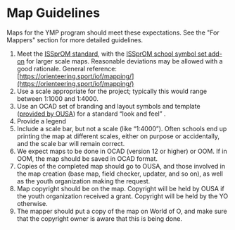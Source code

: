 # Map Guidelines

Maps for the YMP program should meet these expectations. See the "For Mappers" section for more detailed guidelines.

1. Meet the [ISSprOM standard](http://baoc.org/wiki/images/a/ac/ISSprOM_2019.pdf), with the [ISSprOM school symbol set add-on](https://drive.google.com/a/orienteeringusa.org/file/d/1Ez6hZKwhSzUAl1o4iCP3JcG4f068phP1/view?usp=sharing) for larger scale maps. Reasonable deviations may be allowed with a good rationale. General reference: [https://orienteering.sport/iof/mapping/](https://orienteering.sport/iof/mapping/)
2. Use a scale appropriate for the project; typically this would range between 1:1000 and 1:4000.
3. Use an OCAD set of branding and layout symbols and template \([provided by OUSA](https://orienteeringusa.gitbook.io/ousa-youth-mapping-program/for-mappers/mapping-and-branding-guidelines/layout-and-branding)\) for a standard “look and feel” .
4. Provide a legend
5. Include a scale bar, but not a scale \(like “1:4000”\). Often schools end up printing the map at different scales, either on purpose or accidentally, and the scale bar will remain correct.
6. We expect maps to be done in OCAD \(version 12 or higher\) or OOM. If in OOM, the map should be saved in OCAD format. 
7. Copies of the completed map should go to OUSA, and those involved in the map creation \(base map, field checker, updater, and so on\), as well as the youth organization making the request. 
8. Map copyright should be on the map. Copyright will be held by OUSA if the youth organization received a grant. Copyright will be held by the YO otherwise.
9. The mapper should put a copy of the map on World of O, and make sure that the copyright owner is aware that this is being done. 

